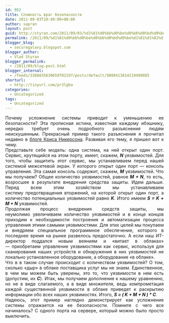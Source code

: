 ```yaml
---
id: 952
title: Сложность враг безопасности
date: 2011-09-03T20:49:00+00:00
author: sapran
layout: post
guid: http://styran.com/2011/09/03/%d1%81%d0%bb%d0%be%d0%b6%d0%bd%d0%be%d1%81%d1%82%d1%8c-%d0%b2%d1%80%d0%b0%d0%b3-%d0%b1%d0%b5%d0%b7%d0%be%d0%bf%d0%b0%d1%81%d0%bd%d0%be%d1%81%d1%82%d0%b8/
permalink: /2011/09/%d1%81%d0%bb%d0%be%d0%b6%d0%bd%d0%be%d1%81%d1%82%d1%8c-%d0%b2%d1%80%d0%b0%d0%b3-%d0%b1%d0%b5%d0%b7%d0%be%d0%bf%d0%b0%d1%81%d0%bd%d0%be%d1%81%d1%82%d0%b8/
blogger_blog:
  - securegalaxy.blogspot.com
blogger_author:
  - Vlad Styran
blogger_permalink:
  - /2011/09/blog-post.html
blogger_internal:
  - /feeds/3388835630659782197/posts/default/9088413814219499885
shorturl:
  - http://tinyurl.com/pr3lgba
categories:
  - Uncategorized
tags:
  - Uncategorized
---
```

<div dir="ltr" style="text-align: left;">
  <div style="text-align: justify;">
    Почему усложнение системы приводит к уменьшению ее безопасности? Эта прописная истина, известная каждому ибэшнику, нередко требует очень подробного разъяснения людям неискушенным.&nbsp;Прекрасный пример такого разъяснения я прочитал недавно в&nbsp;<a href="http://www.laresblog.com/2011/07/brittish-are-comming.html">блоге Криса Никерсона</a>. Развивая его тему, я пришел вот к чему.
  </div>
  
  <div style="text-align: justify;">
  </div>
  
  <div style="text-align: justify;">
    Представьте себе модель: одна система, на ней открыт один порт. Сервис, крутящийся на этом порту, имеет, скажем,&nbsp;<b><i>N&nbsp;</i></b>уязвимостей. Для того, чтобы защитить этот сервис, мы&nbsp;устанавливаем&nbsp;перед нашей системой межсетевой экран. У которого открыт один порт &#8212; консоль управления. Эта самая консоль содержит, скажем,&nbsp;<b><i>M&nbsp;</i></b>уязвимостей. Что мы получаем? Общее количество уязвимостей, равное&nbsp;<b><i>M + N</i></b>, то есть, возросшее в результате внедрения средства защиты.&nbsp;Идем дальше. Перед всем этим хозяйством мы устанавливаем систему&nbsp;предотвращения&nbsp;вторжений, на которой открыт один порт, а количество потенциальных уязвимостей равно&nbsp;<b><i>K</i></b>. Итого имеем&nbsp;<b><i>S = K + M + N</i></b>&nbsp;уязвимостей.
  </div>
  
  <div style="text-align: justify;">
  </div>
  
  <div style="text-align: justify;">
    Продолжая процесс внедрения средств защиты, мы неумолимо&nbsp;увеличиваем&nbsp;количество уязвимостей и в конце концов приходим к необходимости построения и автоматизации процесса управления этими самыми уязвимостями. Для этих целей мы покупаем и внедряем специальное программное обеспечение, которого в последнее время на рынке развелось предостаточно. А если наш ИТ-директор поддался новым веяниям и &#171;витает в облаках&#187; &#8212;&nbsp;приобретаем&nbsp;управление уязвимостями как сервис, используя для сканирования наших устройств и обнаружения в них уязвимостей не локально установленное оборудование, а оборудование &#171;в облаке&#187;.
  </div>
  
  <div style="text-align: justify;">
  </div>
  
  <div style="text-align: justify;">
    Что в в таком случае&nbsp;происходит&nbsp;с количеством уязвимостей? О том, сколько &#171;дыр&#187; в облаке поставщика услуг мы не знаем. Единственное, в чем мы можем быть уверены, это то, что уязвимости в нем есть (допустим, их&nbsp;<b><i>C</i></b>). Итак, мы получаем дополнение к нашему уравнению, но не в виде&nbsp;слагаемого, а в виде множителя, ведь компрометация каждой существенной уязвимости в облаке приведет к раскрытию информации обо всех наших уязвимостях. Итого,&nbsp;<b><i>S = ( K + M + N ) * C</i></b>.
  </div>
  
  <div style="text-align: justify;">
  </div>
  
  <div style="text-align: justify;">
    Надеюсь, этот пример наглядно демонстрирует как усложнение системы отражается на ее безопасности. Помните с чего все начиналось? С одного порта на сервере, который можно было просто выключить.
  </div>
</div>

<div class="addtoany_share_save_container addtoany_content_bottom">
  <div class="a2a_kit a2a_kit_size_32 addtoany_list a2a_target" id="wpa2a_189">
    <a class="a2a_button_facebook" href="http://www.addtoany.com/add_to/facebook?linkurl=https%3A%2F%2Fblog.styran.com%2F2011%2F09%2F%25d1%2581%25d0%25bb%25d0%25be%25d0%25b6%25d0%25bd%25d0%25be%25d1%2581%25d1%2582%25d1%258c-%25d0%25b2%25d1%2580%25d0%25b0%25d0%25b3-%25d0%25b1%25d0%25b5%25d0%25b7%25d0%25be%25d0%25bf%25d0%25b0%25d1%2581%25d0%25bd%25d0%25be%25d1%2581%25d1%2582%25d0%25b8%2F&linkname=%D0%A1%D0%BB%D0%BE%D0%B6%D0%BD%D0%BE%D1%81%D1%82%D1%8C%20%D0%B2%D1%80%D0%B0%D0%B3%20%D0%B1%D0%B5%D0%B7%D0%BE%D0%BF%D0%B0%D1%81%D0%BD%D0%BE%D1%81%D1%82%D0%B8" title="Facebook" rel="nofollow" target="_blank"></a><a class="a2a_button_twitter" href="http://www.addtoany.com/add_to/twitter?linkurl=https%3A%2F%2Fblog.styran.com%2F2011%2F09%2F%25d1%2581%25d0%25bb%25d0%25be%25d0%25b6%25d0%25bd%25d0%25be%25d1%2581%25d1%2582%25d1%258c-%25d0%25b2%25d1%2580%25d0%25b0%25d0%25b3-%25d0%25b1%25d0%25b5%25d0%25b7%25d0%25be%25d0%25bf%25d0%25b0%25d1%2581%25d0%25bd%25d0%25be%25d1%2581%25d1%2582%25d0%25b8%2F&linkname=%D0%A1%D0%BB%D0%BE%D0%B6%D0%BD%D0%BE%D1%81%D1%82%D1%8C%20%D0%B2%D1%80%D0%B0%D0%B3%20%D0%B1%D0%B5%D0%B7%D0%BE%D0%BF%D0%B0%D1%81%D0%BD%D0%BE%D1%81%D1%82%D0%B8" title="Twitter" rel="nofollow" target="_blank"></a><a class="a2a_button_google_plus" href="http://www.addtoany.com/add_to/google_plus?linkurl=https%3A%2F%2Fblog.styran.com%2F2011%2F09%2F%25d1%2581%25d0%25bb%25d0%25be%25d0%25b6%25d0%25bd%25d0%25be%25d1%2581%25d1%2582%25d1%258c-%25d0%25b2%25d1%2580%25d0%25b0%25d0%25b3-%25d0%25b1%25d0%25b5%25d0%25b7%25d0%25be%25d0%25bf%25d0%25b0%25d1%2581%25d0%25bd%25d0%25be%25d1%2581%25d1%2582%25d0%25b8%2F&linkname=%D0%A1%D0%BB%D0%BE%D0%B6%D0%BD%D0%BE%D1%81%D1%82%D1%8C%20%D0%B2%D1%80%D0%B0%D0%B3%20%D0%B1%D0%B5%D0%B7%D0%BE%D0%BF%D0%B0%D1%81%D0%BD%D0%BE%D1%81%D1%82%D0%B8" title="Google+" rel="nofollow" target="_blank"></a><a class="a2a_button_linkedin" href="http://www.addtoany.com/add_to/linkedin?linkurl=https%3A%2F%2Fblog.styran.com%2F2011%2F09%2F%25d1%2581%25d0%25bb%25d0%25be%25d0%25b6%25d0%25bd%25d0%25be%25d1%2581%25d1%2582%25d1%258c-%25d0%25b2%25d1%2580%25d0%25b0%25d0%25b3-%25d0%25b1%25d0%25b5%25d0%25b7%25d0%25be%25d0%25bf%25d0%25b0%25d1%2581%25d0%25bd%25d0%25be%25d1%2581%25d1%2582%25d0%25b8%2F&linkname=%D0%A1%D0%BB%D0%BE%D0%B6%D0%BD%D0%BE%D1%81%D1%82%D1%8C%20%D0%B2%D1%80%D0%B0%D0%B3%20%D0%B1%D0%B5%D0%B7%D0%BE%D0%BF%D0%B0%D1%81%D0%BD%D0%BE%D1%81%D1%82%D0%B8" title="LinkedIn" rel="nofollow" target="_blank"></a><a class="a2a_dd addtoany_share_save" href="https://www.addtoany.com/share"></a>
  </div>
</div>